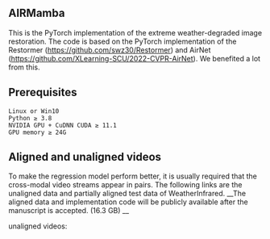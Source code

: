 ## AIRMamba
This is the PyTorch implementation of the extreme weather-degraded image restoration. The code is based on the PyTorch implementation of the Restormer (https://github.com/swz30/Restormer) and AirNet (https://github.com/XLearning-SCU/2022-CVPR-AirNet). We benefited a lot from this.

## Prerequisites
    Linux or Win10 
    Python ≥ 3.8 
    NVIDIA GPU + CuDNN CUDA ≥ 11.1
    GPU memory ≥ 24G
## Aligned and unaligned videos

To make the regression model perform better, it is usually required that the cross-modal video streams appear in pairs. The following links are the unaligned data and partially aligned test data of WeatherInfrared. __The aligned data and implementation code will be publicly available after the manuscript is accepted. (16.3 GB) __

unaligned videos:

